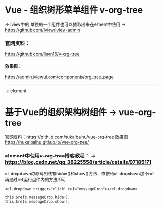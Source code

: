 # Vue - 组织树形菜单组件 v-org-tree
 
-> iview中的  单独的一个组件也可以抽取出来在elment中使用 -> https://github.com/iview/iview-admin

### 官网资料：
https://github.com/lison16/v-org-tree

#### 效果图：
https://admin.iviewui.com/components/org_tree_page

---

-> element

# 基于Vue的组织架构树组件 -> vue-org-tree

官网资料：https://github.com/hukaibaihu/vue-org-tree
效果图：https://hukaibaihu.github.io/vue-org-tree/


### element中使用v-org-tree博客教程： ->  https://blog.csdn.net/qq_38225558/article/details/97185171


el-dropdown的源码封装有hiden()和show()方法，直接给el-dropdown加个ref再通过ref运行组件内的方法即可
```vue
<el-dropdown trigger="click" ref="messageDrop"></el-dropdown>

this.$refs.messageDrop.hide();
this.$refs.messageDrop.show();
```
